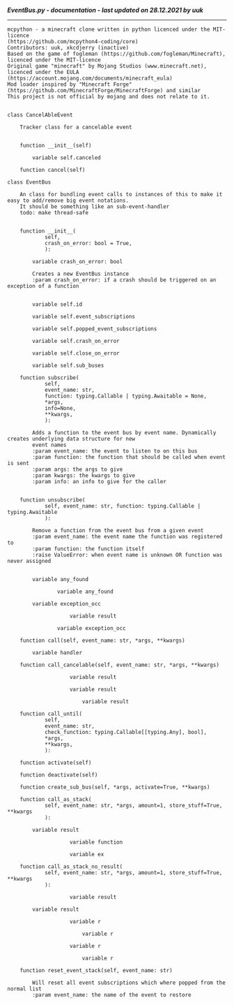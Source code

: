 ***EventBus.py - documentation - last updated on 28.12.2021 by uuk***
___

    mcpython - a minecraft clone written in python licenced under the MIT-licence 
    (https://github.com/mcpython4-coding/core)
    Contributors: uuk, xkcdjerry (inactive)
    Based on the game of fogleman (https://github.com/fogleman/Minecraft), licenced under the MIT-licence
    Original game "minecraft" by Mojang Studios (www.minecraft.net), licenced under the EULA
    (https://account.mojang.com/documents/minecraft_eula)
    Mod loader inspired by "Minecraft Forge" (https://github.com/MinecraftForge/MinecraftForge) and similar
    This project is not official by mojang and does not relate to it.


    class CancelAbleEvent
        
        Tracker class for a cancelable event


        function __init__(self)

            variable self.canceled

        function cancel(self)

    class EventBus
        
        An class for bundling event calls to instances of this to make it easy to add/remove big event notations.
        It should be something like an sub-event-handler
        todo: make thread-safe


        function __init__(
                self,
                crash_on_error: bool = True,
                ):

            variable crash_on_error: bool
            
            Creates a new EventBus instance
            :param crash_on_error: if a crash should be triggered on an exception of a function


            variable self.id

            variable self.event_subscriptions

            variable self.popped_event_subscriptions

            variable self.crash_on_error

            variable self.close_on_error

            variable self.sub_buses

        function subscribe(
                self,
                event_name: str,
                function: typing.Callable | typing.Awaitable = None,
                *args,
                info=None,
                **kwargs,
                ):
            
            Adds a function to the event bus by event name. Dynamically creates underlying data structure for new
            event names
            :param event_name: the event to listen to on this bus
            :param function: the function that should be called when event is sent
            :param args: the args to give
            :param kwargs: the kwargs to give
            :param info: an info to give for the caller


        function unsubscribe(
                self, event_name: str, function: typing.Callable | typing.Awaitable
                ):
            
            Remove a function from the event bus from a given event
            :param event_name: the event name the function was registered to
            :param function: the function itself
            :raise ValueError: when event name is unknown OR function was never assigned


            variable any_found

                    variable any_found

            variable exception_occ

                        variable result

                    variable exception_occ

        function call(self, event_name: str, *args, **kwargs)

            variable handler

        function call_cancelable(self, event_name: str, *args, **kwargs)

                        variable result

                        variable result

                            variable result

        function call_until(
                self,
                event_name: str,
                check_function: typing.Callable[[typing.Any], bool],
                *args,
                **kwargs,
                ):

        function activate(self)

        function deactivate(self)

        function create_sub_bus(self, *args, activate=True, **kwargs)

        function call_as_stack(
                self, event_name: str, *args, amount=1, store_stuff=True, **kwargs
                ):

            variable result

                        variable function

                        variable ex

        function call_as_stack_no_result(
                self, event_name: str, *args, amount=1, store_stuff=True, **kwargs
                ):

                        variable result

            variable result

                        variable r

                            variable r

                        variable r

                            variable r

        function reset_event_stack(self, event_name: str)
            
            Will reset all event subscriptions which where popped from the normal list
            :param event_name: the name of the event to restore
